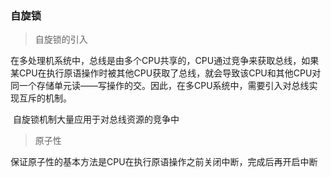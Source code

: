 ### 自旋锁

> 自旋锁的引入

​	在多处理机系统中，总线是由多个CPU共享的，CPU通过竞争来获取总线，如果某CPU在执行原语操作时被其他CPU获取了总线，就会导致该CPU和其他CPU对同一个存储单元读——写操作的交。因此，在多CPU系统中，需要引入对总线实现互斥的机制。

​	自旋锁机制大量应用于对总线资源的竞争中

> 原子性

​	保证原子性的基本方法是CPU在执行原语操作之前关闭中断，完成后再开启中断

